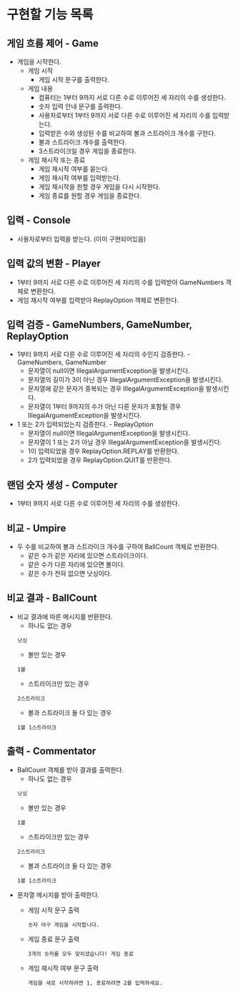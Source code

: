 # 구현할 기능 목록

## 게임 흐름 제어 - Game

- 게임을 시작한다.
    - 게임 시작
        - 게임 시작 문구를 출력한다.
    - 게임 내용
        - 컴퓨터는 1부터 9까지 서로 다른 수로 이루어진 세 자리의 수를 생성한다.
        - 숫자 입력 안내 문구를 출력한다.
        - 사용자로부터 1부터 9까지 서로 다른 수로 이루어진 세 자리의 수를 입력받는다.
        - 입력받은 수와 생성된 수를 비교하여 볼과 스트라이크 개수를 구한다.
        - 볼과 스트라이크 개수를 출력한다.
        - 3스트라이크일 경우 게임을 종료한다.
    - 게임 재시작 또는 종료
        - 게임 재시작 여부를 묻는다.
        - 게임 재시작 여부를 입력받는다.
        - 게임 재시작을 원할 경우 게임을 다시 시작한다.
        - 게임 종료를 원할 경우 게임을 종료한다.

## 입력 - Console

- 사용자로부터 입력을 받는다. (이미 구현되어있음)

## 입력 값의 변환 - Player

- 1부터 9까지 서로 다른 수로 이루어진 세 자리의 수를 입력받아 GameNumbers 객체로 변환한다.
- 게임 재시작 여부를 입력받아 ReplayOption 객체로 변환한다.

## 입력 검증 - GameNumbers, GameNumber, ReplayOption

- 1부터 9까지 서로 다른 수로 이루어진 세 자리의 수인지 검증한다. - GameNumbers, GameNumber
    - 문자열이 null이면 IllegalArgumentException을 발생시킨다.
    - 문자열의 길이가 3이 아닌 경우 IllegalArgumentException을 발생시킨다.
    - 문자열에 같은 문자가 중복되는 경우 IllegalArgumentException을 발생시킨다.
    - 문자열이 1부터 9까지의 수가 아닌 다른 문자가 포함될 경우 IllegalArgumentException을 발생시킨다.
- 1 또는 2가 입력되었는지 검증한다. - ReplayOption
    - 문자열이 null이면 IllegalArgumentException을 발생시킨다.
    - 문자열이 1 또는 2가 아닐 경우 IllegalArgumentException을 발생시킨다.
    - 1이 입력되었을 경우 ReplayOption.REPLAY를 반환한다.
    - 2가 입력되었을 경우 ReplayOption.QUIT를 반환한다.

## 랜덤 숫자 생성 - Computer

- 1부터 9까지 서로 다른 수로 이루어진 세 자리의 수를 생성한다.

## 비교 - Umpire

- 두 수를 비교하여 볼과 스트라이크 개수를 구하여 BallCount 객체로 반환한다.
    - 같은 수가 같은 자리에 있으면 스트라이크이다.
    - 같은 수가 다른 자리에 있으면 볼이다.
    - 같은 수가 전혀 없으면 낫싱이다.

## 비교 결과 - BallCount

- 비교 결과에 따른 메시지를 반환한다.
    - 하나도 없는 경우
    ``` 
    낫싱 
    ```
    - 볼만 있는 경우
    ```
    1볼
    ```
    - 스트라이크만 있는 경우
    ```
    2스트라이크
    ```
    - 볼과 스트라이크 둘 다 있는 경우
    ```
    1볼 1스트라이크
    ```

## 출력 - Commentator

- BallCount 객체를 받아 결과를 출력한다.
    - 하나도 없는 경우
    ``` 
    낫싱 
    ```
    - 볼만 있는 경우
    ```
    1볼
    ```
    - 스트라이크만 있는 경우
    ```
    2스트라이크
    ```
    - 볼과 스트라이크 둘 다 있는 경우
    ```
    1볼 1스트라이크
    ```
- 문자열 메시지를 받아 출력한다.
  - 게임 시작 문구 출력 
    ```
    숫자 야구 게임을 시작합니다.
    ```

  - 게임 종료 문구 출력

    ```
    3개의 숫자를 모두 맞히셨습니다! 게임 종료
    ```

  - 게임 재시작 여부 문구 출력

    ```
    게임을 새로 시작하려면 1, 종료하려면 2를 입력하세요.
    ```